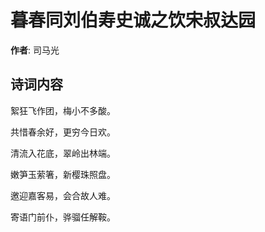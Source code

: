 # 暮春同刘伯寿史诚之饮宋叔达园

**作者**: 司马光

## 诗词内容

絮狂飞作团，梅小不多酸。

共惜春余好，更穷今日欢。

清流入花底，翠岭出林端。

嫩笋玉萦箸，新樱珠照盘。

邀迎嘉客易，会合故人难。

寄语门前仆，骅骝任解鞍。

